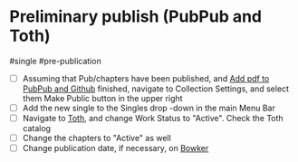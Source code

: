 # Preliminary publish (PubPub and Toth)

#single #pre-publication

- [ ] Assuming that Pub/chapters have been published, and [Add pdf to PubPub and Github](https://github.com/mediastudiespress/singles/blob/master/workflows/add-pdf-to-pubpub-and-github.md#L0) finished, navigate to Collection Settings, and select them Make Public button in the upper right
- [ ] Add the new single to the Singles drop -down in the main Menu Bar
- [ ] Navigate to [Toth](https://thoth.pub/admin/dashboard), and change Work Status to "Active". Check the Toth catalog
- [ ] Change the chapters to "Active" as well 
- [ ] Change publication date, if necessary, on [Bowker](https://www.myidentifiers.com/isbn_dashboard)
